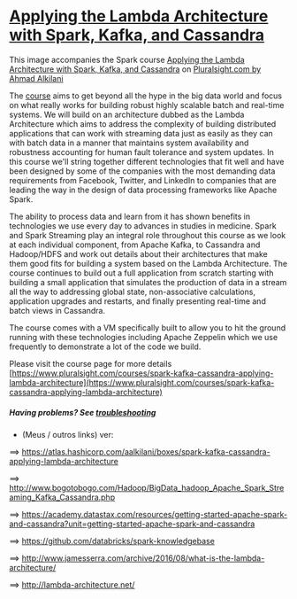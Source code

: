 # [Applying the Lambda Architecture with Spark, Kafka, and Cassandra](https://www.pluralsight.com/courses/spark-kafka-cassandra-applying-lambda-architecture)

This image accompanies the Spark course [Applying the Lambda Architecture with Spark, Kafka, and Cassandra](https://www.pluralsight.com/courses/spark-kafka-cassandra-applying-lambda-architecture) on [Pluralsight.com by Ahmad Alkilani](https://www.pluralsight.com/authors/ahmad-alkilani)

The [course](https://www.pluralsight.com/courses/spark-kafka-cassandra-applying-lambda-architecture) aims to get beyond all the hype in the big data world and focus on what really works for building robust highly scalable batch and real-time systems. We will build on an architecture dubbed as the Lambda Architecture which aims to address the complexity of building distributed applications that can work with streaming data just as easily as they can with batch data in a manner that maintains system availability and robustness accounting for human fault tolerance and system updates. In this course we'll string together different technologies that fit well and have been designed by some of the companies with the most demanding data requirements from Facebook, Twitter, and LinkedIn to companies that are leading the way in the design of data processing frameworks like Apache Spark. 

The ability to process data and learn from it has shown benefits in technologies we use every day to advances in studies in medicine. Spark and Spark Streaming play an integral role throughout this course as we look at each individual component, from Apache Kafka, to Cassandra and Hadoop/HDFS and work out details about their architectures that make them good fits for building a system based on the Lambda Architecture. The course continues to build out a full application from scratch starting with building a small application that simulates the production of data in a stream all the way to addressing global state, non-associative calculations, application upgrades and restarts, and finally presenting real-time and batch views in Cassandra.

The course comes with a VM specifically built to allow you to hit the ground running with these technologies including Apache Zeppelin which we use frequently to demonstrate a lot of the code we build.

Please visit the course page for more details [https://www.pluralsight.com/courses/spark-kafka-cassandra-applying-lambda-architecture](https://www.pluralsight.com/courses/spark-kafka-cassandra-applying-lambda-architecture)

##### Having problems? See [troubleshooting](https://github.com/aalkilani/spark-kafka-cassandra-applying-lambda-architecture/blob/master/vagrant/troubleshooting.md)

* (Meus / outros links) ver:

==> https://atlas.hashicorp.com/aalkilani/boxes/spark-kafka-cassandra-applying-lambda-architecture

==> http://www.bogotobogo.com/Hadoop/BigData_hadoop_Apache_Spark_Streaming_Kafka_Cassandra.php

==> https://academy.datastax.com/resources/getting-started-apache-spark-and-cassandra?unit=getting-started-apache-spark-and-cassandra

==> https://github.com/databricks/spark-knowledgebase

==> http://www.jamesserra.com/archive/2016/08/what-is-the-lambda-architecture/

==> http://lambda-architecture.net/
